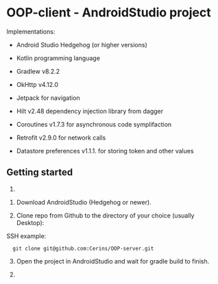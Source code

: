 # OOP-client - AndroidStudio project

Implementations:

- Android Studio Hedgehog (or higher versions)

- Kotlin programming language

- Gradlew v8.2.2

- OkHttp v4.12.0

- Jetpack for navigation

- Hilt v2.48 dependency injection library from dagger

- Coroutines v1.7.3 for asynchronous code symplifaction

- Retrofit v2.9.0 for network calls

- Datastore preferences v1.1.1. for storing token and other values

## Getting started

1. 

  1) Download AndroidStudio (Hedgehog or newer).

  2) Clone repo from Github to the directory of your choice (usually Desktop):

  SSH example:
  
  ```shell
    git clone git@github.com:Cerins/OOP-server.git
  ```
  3) Open the project in AndroidStudio and wait for gradle build to finish.

2. 
